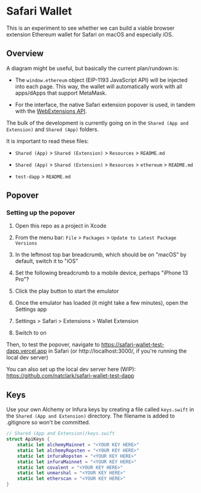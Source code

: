 # Safari Wallet

This is an experiment to see whether we can build a viable browser extension Ethereum wallet for Safari on macOS and especially iOS.

## Overview

A diagram might be useful, but basically the current plan/rundown is:

- The `window.ethereum` object (EIP-1193 JavaScript API) will be injected into each page. This way, the wallet will automatically work with all apps/dApps that support MetaMask.

- For the interface, the native Safari extension popover is used, in tandem with the [WebExtensions API](https://developer.mozilla.org/en-US/Add-ons/WebExtensions).

The bulk of the development is currently going on in the `Shared (App and Extension)` and `Shared (App)` folders.

It is important to read these files:

- `Shared (App)` > `Shared (Extension)` > `Resources` > `README.md`

- `Shared (App)` > `Shared (Extension)` > `Resources` > `ethereum` > `README.md`

- `test-dapp` > `README.md`

## Popover

### Setting up the popover

1. Open this repo as a project in Xcode

2. From the menu bar: `File` > `Packages` > `Update to Latest Package Versions`

3. In the leftmost top bar breadcrumb, which should be on "macOS" by default, switch it to "iOS"

4. Set the following breadcrumb to a mobile device, perhaps "iPhone 13 Pro"?

5. Click the play button to start the emulator

6. Once the emulator has loaded (it might take a few minutes), open the Settings app

7. Settings > Safari > Extensions > Wallet Extension

8. Switch to on

Then, to test the popover, navigate to https://safari-wallet-test-dapp.vercel.app in Safari (or http://localhost:3000/, if you're running the local dev server)

You can also set up the local dev server here (WIP): https://github.com/natclark/safari-wallet-test-dapp

## Keys

Use your own Alchemy or Infura keys by creating a file called `keys.swift` in the `Shared (App and Extension)` directory. The filename is added to .gitignore so won't be committed. 

```swift
// Shared (App and Extension)/keys.swift
struct ApiKeys {
    static let alchemyMainnet = "<YOUR KEY HERE>"
    static let alchemyRopsten = "<YOUR KEY HERE>"
    static let infuraRopsten = "<YOUR KEY HERE>"
    static let infuraMainnet = "<YOUR KEY HERE>"
    static let covalent = "<YOUR KEY HERE>"
    static let unmarshal = "<YOUR KEY HERE>"
    static let etherscan = "<YOUR KEY HERE>"
}
```
